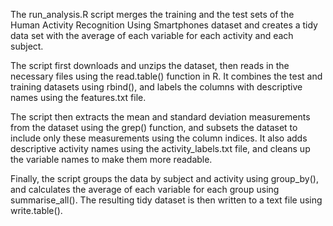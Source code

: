 The run_analysis.R script merges the training and the test sets of the Human Activity Recognition Using Smartphones dataset and creates a tidy data set 
with the average of each variable for each activity and each subject.

The script first downloads and unzips the dataset, then reads in the necessary files using the read.table() function in R. It combines the test and training 
datasets using rbind(), and labels the columns with descriptive names using the features.txt file.

The script then extracts the mean and standard deviation measurements from the dataset using the grep() function, and subsets the dataset to include only these 
measurements using the column indices. It also adds descriptive activity names using the activity_labels.txt file, and cleans up the variable names to make them 
more readable.

Finally, the script groups the data by subject and activity using group_by(), and calculates the average of each variable for each group using summarise_all(). 
The resulting tidy dataset is then written to a text file using write.table().
